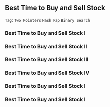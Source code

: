 ## Best Time to Buy and Sell Stock

```Tag```: ```Two Pointers``` ```Hash Map``` ```Binary Search```

### Best Time to Buy and Sell Stock I

### Best Time to Buy and Sell Stock II

### Best Time to Buy and Sell Stock III

### Best Time to Buy and Sell Stock IV

### Best Time to Buy and Sell Stock I

### Best Time to Buy and Sell Stock I

